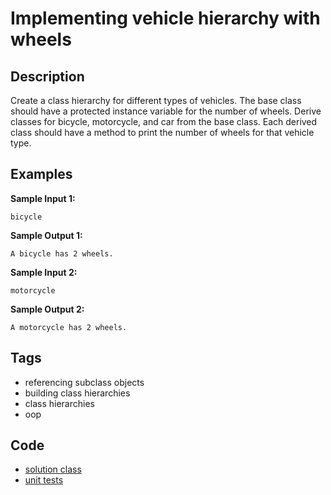 # Implementing vehicle hierarchy with wheels
## Description
Create a class hierarchy for different types of vehicles. The base class should have a protected instance variable for the number of wheels. Derive classes for bicycle, motorcycle, and car from the base class. Each derived class should have a method to print the number of wheels for that vehicle type.

## Examples
**Sample Input 1:**
```console
bicycle
```

**Sample Output 1:**
```console
A bicycle has 2 wheels.
```

**Sample Input 2:**
```console
motorcycle
```

**Sample Output 2:**
```console
A motorcycle has 2 wheels.
```

## Tags
- referencing subclass objects
- building class hierarchies
- class hierarchies
- oop

## Code
- [solution class](./src/main/java/dev/nj/solutions/VehicleHierarchy.java)
- [unit tests](./src/test/java/VehicleHierarchyTest.java)